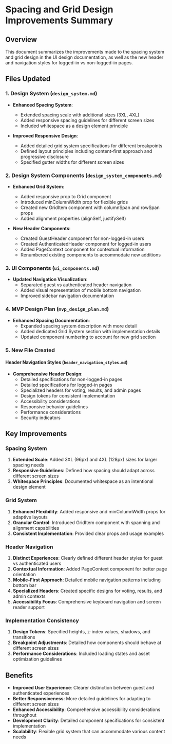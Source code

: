 # Spacing and Grid Design Improvements Summary

## Overview
This document summarizes the improvements made to the spacing system and grid design in the UI design documentation, as well as the new header and navigation styles for logged-in vs non-logged-in pages.

## Files Updated

### 1. Design System (`design_system.md`)
- **Enhanced Spacing System**:
  - Extended spacing scale with additional sizes (3XL, 4XL)
  - Added responsive spacing guidelines for different screen sizes
  - Included whitespace as a design element principle

- **Improved Responsive Design**:
  - Added detailed grid system specifications for different breakpoints
  - Defined layout principles including content-first approach and progressive disclosure
  - Specified gutter widths for different screen sizes

### 2. Design System Components (`design_system_components.md`)
- **Enhanced Grid System**:
  - Added responsive prop to Grid component
  - Introduced minColumnWidth prop for flexible grids
  - Created new GridItem component with columnSpan and rowSpan props
  - Added alignment properties (alignSelf, justifySelf)

- **New Header Components**:
  - Created GuestHeader component for non-logged-in users
  - Created AuthenticatedHeader component for logged-in users
  - Added PageContext component for contextual information
  - Renumbered existing components to accommodate new additions

### 3. UI Components (`ui_components.md`)
- **Updated Navigation Visualization**:
  - Separated guest vs authenticated header navigation
  - Added visual representation of mobile bottom navigation
  - Improved sidebar navigation documentation

### 4. MVP Design Plan (`mvp_design_plan.md`)
- **Enhanced Spacing Documentation**:
  - Expanded spacing system description with more detail
  - Added dedicated Grid System section with implementation details
  - Updated component numbering to account for new grid section

### 5. New File Created

#### Header Navigation Styles (`header_navigation_styles.md`)
- **Comprehensive Header Design**:
  - Detailed specifications for non-logged-in pages
  - Detailed specifications for logged-in pages
  - Specialized headers for voting, results, and admin pages
  - Design tokens for consistent implementation
  - Accessibility considerations
  - Responsive behavior guidelines
  - Performance considerations
  - Security indicators

## Key Improvements

### Spacing System
1. **Extended Scale**: Added 3XL (96px) and 4XL (128px) sizes for larger spacing needs
2. **Responsive Guidelines**: Defined how spacing should adapt across different screen sizes
3. **Whitespace Principles**: Documented whitespace as an intentional design element

### Grid System
1. **Enhanced Flexibility**: Added responsive and minColumnWidth props for adaptive layouts
2. **Granular Control**: Introduced GridItem component with spanning and alignment capabilities
3. **Consistent Implementation**: Provided clear props and usage examples

### Header Navigation
1. **Distinct Experiences**: Clearly defined different header styles for guest vs authenticated users
2. **Contextual Information**: Added PageContext component for better page orientation
3. **Mobile-First Approach**: Detailed mobile navigation patterns including bottom bar
4. **Specialized Headers**: Created specific designs for voting, results, and admin contexts
5. **Accessibility Focus**: Comprehensive keyboard navigation and screen reader support

### Implementation Consistency
1. **Design Tokens**: Specified heights, z-index values, shadows, and transitions
2. **Breakpoint Adjustments**: Detailed how components should behave at different screen sizes
3. **Performance Considerations**: Included loading states and asset optimization guidelines

## Benefits
- **Improved User Experience**: Clearer distinction between guest and authenticated experiences
- **Better Responsiveness**: More detailed guidelines for adapting to different screen sizes
- **Enhanced Accessibility**: Comprehensive accessibility considerations throughout
- **Development Clarity**: Detailed component specifications for consistent implementation
- **Scalability**: Flexible grid system that can accommodate various content needs